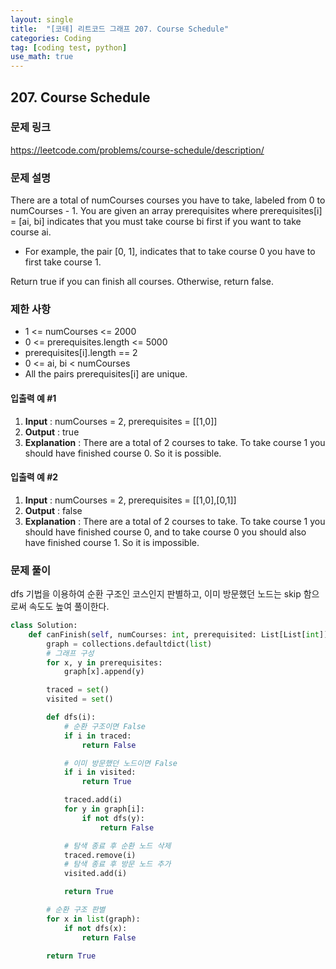 ```yaml
---
layout: single
title:  "[코테] 리트코드 그래프 207. Course Schedule"
categories: Coding
tag: [coding test, python]
use_math: true
---
```


## 207. Course Schedule
### 문제 링크
<https://leetcode.com/problems/course-schedule/description/>

### 문제 설명
There are a total of numCourses courses you have to take, labeled from 0 to numCourses - 1. You are given an array prerequisites where prerequisites[i] = [ai, bi] indicates that you must take course bi first if you want to take course ai.

- For example, the pair [0, 1], indicates that to take course 0 you have to first take course 1.

Return true if you can finish all courses. Otherwise, return false.

### 제한 사항
- 1 <= numCourses <= 2000
- 0 <= prerequisites.length <= 5000
- prerequisites[i].length == 2
- 0 <= ai, bi < numCourses
- All the pairs prerequisites[i] are unique.

#### 입출력 예 #1 
1. **Input** : numCourses = 2, prerequisites = [[1,0]]
2. **Output** : true
3. **Explanation** : There are a total of 2 courses to take. 
To take course 1 you should have finished course 0. So it is possible.

#### 입출력 예 #2
1. **Input** : numCourses = 2, prerequisites = [[1,0],[0,1]]
2. **Output** : false
3. **Explanation** : There are a total of 2 courses to take. 
To take course 1 you should have finished course 0, and to take course 0 you should also have finished course 1. So it is impossible.

### 문제 풀이
dfs 기법을 이용하여 순환 구조인 코스인지 판별하고, 이미 방문했던 노드는 skip 함으로써 속도도 높여 풀이한다.


```python
class Solution:
    def canFinish(self, numCourses: int, prerequisited: List[List[int]) -> bool:
        graph = collections.defaultdict(list)
        # 그래프 구성
        for x, y in prerequisites:
            graph[x].append(y)

        traced = set()
        visited = set()

        def dfs(i):
            # 순환 구조이면 False
            if i in traced:
                return False

            # 이미 방문했던 노드이면 False
            if i in visited:
                return True

            traced.add(i)
            for y in graph[i]:
                if not dfs(y):
                    return False

            # 탐색 종료 후 순환 노드 삭제
            traced.remove(i)
            # 탐색 종료 후 방문 노드 추가
            visited.add(i)

            return True

        # 순환 구조 판별
        for x in list(graph):
            if not dfs(x):
                return False

        return True
```
